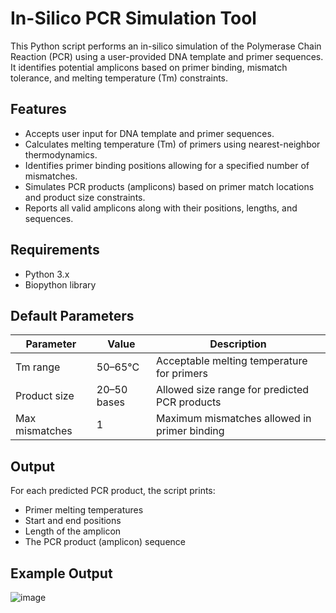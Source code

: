 # In-Silico PCR Simulation Tool

This Python script performs an in-silico simulation of the Polymerase Chain Reaction (PCR) using a user-provided DNA template and primer sequences. It identifies potential amplicons based on primer binding, mismatch tolerance, and melting temperature (Tm) constraints.

## Features

* Accepts user input for DNA template and primer sequences.
* Calculates melting temperature (Tm) of primers using nearest-neighbor thermodynamics.
* Identifies primer binding positions allowing for a specified number of mismatches.
* Simulates PCR products (amplicons) based on primer match locations and product size constraints.
* Reports all valid amplicons along with their positions, lengths, and sequences.

## Requirements

* Python 3.x
* Biopython library

## Default Parameters

| Parameter      | Value       | Description                                   |
| -------------- | ----------- | --------------------------------------------- |
| Tm range       | 50–65°C     | Acceptable melting temperature for primers    |
| Product size   | 20–50 bases | Allowed size range for predicted PCR products |
| Max mismatches | 1           | Maximum mismatches allowed in primer binding  |

## Output

For each predicted PCR product, the script prints:

* Primer melting temperatures
* Start and end positions
* Length of the amplicon
* The PCR product (amplicon) sequence

## Example Output
![image](https://github.com/user-attachments/assets/24dbbb06-7d8f-4a8c-952f-f705af8bc245)

